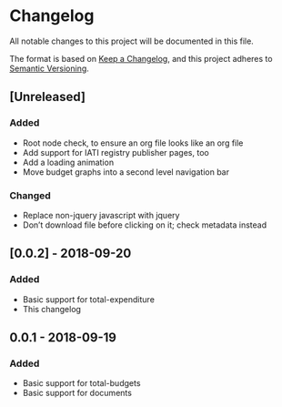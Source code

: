 # Changelog

All notable changes to this project will be documented in this file.

The format is based on [Keep a Changelog](https://keepachangelog.com/en/1.0.0/), and this project adheres to [Semantic Versioning](https://semver.org/spec/v2.0.0.html).

## [Unreleased]
### Added
 - Root node check, to ensure an org file looks like an org file
 - Add support for IATI registry publisher pages, too
 - Add a loading animation
 - Move budget graphs into a second level navigation bar

### Changed
 - Replace non-jquery javascript with jquery
 - Don’t download file before clicking on it; check metadata instead

## [0.0.2] - 2018-09-20
### Added
 - Basic support for total-expenditure
 - This changelog

## 0.0.1 - 2018-09-19
### Added
 - Basic support for total-budgets
 - Basic support for documents
